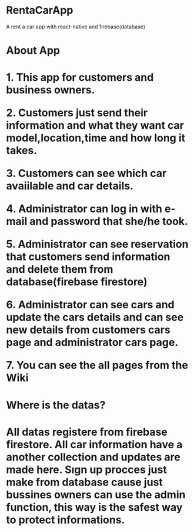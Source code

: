 # RentaCarApp
 A rent a car app with react-native and firebase(database)
<h1>About App<h1/>
1. This app for customers and business owners.</p>
2. Customers just send their information and what they want car model,location,time and how long it takes.</p>
3. Customers can see which car avaiilable and car details.</p>
4. Administrator can log in with e-mail and password that she/he took.</p>
5. Administrator can see reservation that customers send information and delete them from database(firebase firestore)</p>
6. Administrator can see cars and update the cars details and can see new details  from customers cars page and administrator cars page.</p>
7. You can see the all pages from the Wiki </p>
<h1>Where is the datas?<h1/>
All datas registere from firebase firestore. All car information have a another collection and updates are made here.
Sıgn up procces just make from database cause just bussines owners can use the admin function, this way is the safest way to protect informations.
